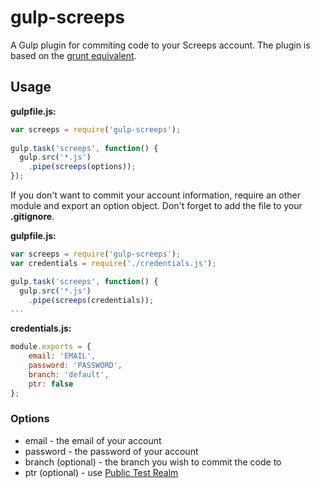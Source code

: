 # gulp-screeps

A Gulp plugin for commiting code to your Screeps account.
The plugin is based on the [grunt equivalent](https://github.com/screeps/grunt-screeps).

## Usage

**gulpfile.js:**
```js
var screeps = require('gulp-screeps');
 
gulp.task('screeps', function() {
  gulp.src('*.js')
    .pipe(screeps(options));
});
```

If you don't want to commit your account information, require an other module and export an option object. Don't forget to add the file to your **.gitignore**.
  
**gulpfile.js:**
```js
var screeps = require('gulp-screeps');
var credentials = require('./credentials.js');

gulp.task('screeps', function() {
  gulp.src('*.js')
    .pipe(screeps(credentials));
...
```
**credentials.js:**
```js
module.exports = {
    email: 'EMAIL',
    password: 'PASSWORD',
    branch: 'default',
    ptr: false
};
```
### Options 
- email - the email of your account
- password - the password of your account
- branch (optional) - the branch you wish to commit the code to
- ptr (optional) - use [Public Test Realm](http://support.screeps.com/hc/en-us/articles/205999532-Public-Test-Realm)
